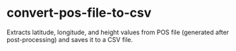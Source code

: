 # convert-pos-file-to-csv
Extracts latitude, longitude, and height values from POS file (generated after post-processing) and saves it to a CSV file. 
